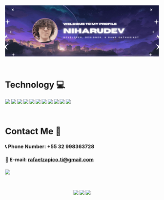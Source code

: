 ![Developer-Banner](./White%20Neon%20Minimal%20with%20Glassmoprhism%20Shape%20and%20Gradient%20Background%20NFT%20Twitter%20Header.gif)

<br>

# Technology 💻

<p>
 <img src="https://static-00.iconduck.com/assets.00/js-icon-2048x2048-kbwt89q3.png" width="50px">
   <img src="https://cdn4.iconfinder.com/data/icons/social-media-logos-6/512/121-css3-512.png" width="50px">
   <img src="https://cdn-icons-png.flaticon.com/512/732/732212.png" width="50px">
   <img src="https://upload.wikimedia.org/wikipedia/commons/thumb/a/a7/React-icon.svg/2300px-React-icon.svg.png" width="50px">
   <img src="https://cdn-icons-png.flaticon.com/512/919/919853.png" width="50px">
   <img src="https://cdn.freebiesupply.com/logos/large/2x/spring-3-logo-png-transparent.png" width="50px">
   <img src="https://www.shareicon.net/data/512x512/2016/09/23/833700_windows_512x512.png" width="50px">
   <img src="https://upload.wikimedia.org/wikipedia/commons/thumb/7/73/Calligrakrita-base.svg/1200px-Calligrakrita-base.svg.png" width="50px">
   <img src="https://seeklogo.com/images/N/nodejs-logo-FBE122E377-seeklogo.com.png" width="48px">
   <img src="https://avatars.githubusercontent.com/u/21025855?s=280&v=4" width="55px">   
   <img src="https://seeklogo.com/images/C/c-logo-A44DB3D53C-seeklogo.com.png" width="50px">
</p>

<br>

# Contact Me 📣

### 📞 Phone Number:  +55 32 998363728
### 📩 E-mail: rafaelzapico.ti@gmail.com
### <a href="https://www.linkedin.com/in/rafael-z%C3%A1pico-moura-93652a23b/"  target="_blank" > <img src="https://img.shields.io/badge/LinkedIn-0077B5?style=for-the-badge&logo=linkedin&logoColor=whit"> </a> 

<br>

<p align="center">

  <img src="https://media.tenor.com/-bcIjjtcC30AAAAi/omen-valorant.gif" width="200px"> 
 <img src="https://media.tenor.com/-bcIjjtcC30AAAAi/omen-valorant.gif" width="200px"> 
 <img src="https://media.tenor.com/-bcIjjtcC30AAAAi/omen-valorant.gif" width="200px"> 
</p>


